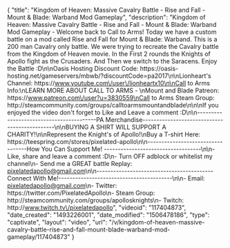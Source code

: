 {
    "title": "Kingdom of Heaven: Massive Cavalry Battle - Rise and Fall - Mount & Blade: Warband Mod Gameplay",
    "description": "Kingdom of Heaven: Massive Cavalry Battle - Rise and Fall - Mount & Blade: Warband Mod Gameplay - Welcome back to Call to Arms!  Today we have a custom battle on a mod called Rise and Fall for Mount & Blade: Warband.  This is a 200 man Cavalry only battle.  We were trying to recreate the Cavalry battle from the Kingdom of Heaven movie.  In the First 2 rounds the Knights of Apollo fight as the Crusaders.  And Then we switch to the Saracens.  Enjoy the Battle :D\n\nOasis Hosting Discount Code: https:\/\/oasis-hosting.net\/gameservers\/mbwb\/?discountCode=pa2017\n\nLionheart's Channel: https:\/\/www.youtube.com\/user\/lionheartx10\n\nCall to Arms Info:\nLEARN MORE ABOUT CALL TO ARMS - \nMount and Blade Patreon: https:\/\/www.patreon.com\/user?u=3830559\nCall to Arms Steam Group: http:\/\/steamcommunity.com\/groups\/calltoarmsmountandblade\n\n\nIf you enjoyed the video don't forget to Like and Leave a comment :D\n\n-----------------------------------------PA Merchandise----------------------------------------------\n\nBUYING A SHIRT WILL SUPPORT A CHARITY!\n\nRepresent the Knight's of Apollo!\nBuy a T-shirt Here: https:\/\/teespring.com\/stores\/pixelated-apollo\n\n----------------------------------How You Can Support Me! -----------------------------------\n\n- Like, share and leave a comment :D\n- Turn OFF adblock or whitelist my channel\n- Send me a GREAT battle Replay: pixelatedapollo@gmail.com\n\n------------------------------------------Connect With Me!-----------------------------------------\n\n- Email: pixelatedapollo@gmail.com\n- Twitter: https:\/\/twitter.com\/PixelatedApollo\n- Steam Group:  http:\/\/steamcommunity.com\/groups\/apollosknights\n- Twitch: http:\/\/www.twitch.tv\/pixelatedapollo",
    "videoid": "117404873",
    "date_created": "1493226001",
    "date_modified": "1506478186",
    "type": "captivate",
    "layout": "video",
    "url": "\/v\/kingdom-of-heaven-massive-cavalry-battle-rise-and-fall-mount-blade-warband-mod-gameplay\/117404873"
}